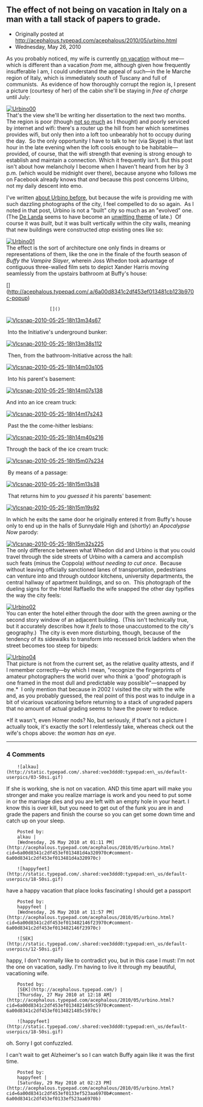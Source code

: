 ## The effect of not being on vacation in Italy on a man with a tall stack of papers to grade.

 * Originally posted at http://acephalous.typepad.com/acephalous/2010/05/urbino.html
 * Wednesday, May 26, 2010



As you probably noticed, my wife is currently [on vacation](http://acephalous.typepad.com/acephalous/2010/05/that-was-an-ordeal-you-would-think-that-having-lived-in-southern-california-for-a-decade-i-would-be-emotionally-equipped-to.html) without me—which is different than a vacation _from_ me, although given how frequently insufferable I am, I could understand the appeal of such—in the le Marche region of Italy, which is immediately south of Tuscany and full of communists.  As evidence of how thoroughly corrupt the region is, I present a picture (courtesy of her) of the cabin she'll be staying in _free of charge_ until July:

[![Urbino00](http://acephalous.typepad.com/.a/6a00d8341c2df453ef013481cae858970c-500wi)](http://acephalous.typepad.com/.a/6a00d8341c2df453ef013481cae858970c-popup)   
 That's the view she'll be writing her dissertation to the next two months.  The region is poor (though [not so much](http://en.wikipedia.org/wiki/Marche#Economy) as I thought) and poorly serviced by internet and wifi: there's a router up the hill from her which sometimes provides wifi, but only then into a loft too unbearably hot to occupy during the day.  So the only opportunity I have to talk to her (via Skype) is that last hour in the late evening when the loft cools enough to be habitable—provided, of course, that the wifi strength that evening is strong enough to establish and maintain a connection. Which it frequently isn't. But this post isn't about how melancholy I become when I haven't heard from her by 3 p.m. (which would be midnight over there), because anyone who follows me on Facebook already knows that _and_ because this post concerns Urbino, not my daily descent into emo.  

I've written [about Urbino before](http://acephalous.typepad.com/acephalous/2005/06/storming\_castle.html), but because the wife is providing me with such dazzling photographs of the city, I feel compelled to do so again.  As I noted in that post, Urbino is not a "built" city so much as an "evolved" one.  (The [De Landa](http://www.amazon.com/exec/obidos/ASIN/0942299329/diesekoschmar-20) seems to have become an [unwitting theme](http://acephalous.typepad.com/acephalous/2010/05/an-incidental-apocalypse.html) of late.)  Of course it was _built_, but it was built vertically within the city walls, meaning that new buildings were constructed _atop_ existing ones like so:

[![Urbino01](http://acephalous.typepad.com/.a/6a00d8341c2df453ef0133ee9992a0970b-500wi)](http://acephalous.typepad.com/.a/6a00d8341c2df453ef0133ee9992a0970b-popup)   
 The effect is the sort of architecture one only finds in dreams or representations of them, like the one in the finale of the fourth season of _Buffy the Vampire Slayer_, wherein Joss Whedon took advantage of contiguous three-walled film sets to depict Xander Harris moving seamlessly from the upstairs bathroom at Buffy's house:

 [] (http://acephalous.typepad.com/.a/6a00d8341c2df453ef013481cb123b970c-popup)

		

					[]()
			

[![Vlcsnap-2010-05-25-18h13m34s67](http://acephalous.typepad.com/.a/6a00d8341c2df453ef013481cb123b970c-500wi)](http://acephalous.typepad.com/.a/6a00d8341c2df453ef013481cb123b970c-popup)

 Into the Initiative's underground bunker: 

[![Vlcsnap-2010-05-25-18h13m38s112](http://acephalous.typepad.com/.a/6a00d8341c2df453ef013481cb128c970c-500wi)](http://acephalous.typepad.com/.a/6a00d8341c2df453ef013481cb128c970c-popup)

 Then, from the bathroom-Initiative across the hall:

[![Vlcsnap-2010-05-25-18h14m03s105](http://acephalous.typepad.com/.a/6a00d8341c2df453ef0133ee99a774970b-500wi)](http://acephalous.typepad.com/.a/6a00d8341c2df453ef0133ee99a774970b-popup)

 Into his parent's basement:

[![Vlcsnap-2010-05-25-18h14m07s138](http://acephalous.typepad.com/.a/6a00d8341c2df453ef0133ee99a87f970b-500wi)](http://acephalous.typepad.com/.a/6a00d8341c2df453ef0133ee99a87f970b-popup)

And into an ice cream truck:

[![Vlcsnap-2010-05-25-18h14m17s243](http://acephalous.typepad.com/.a/6a00d8341c2df453ef0133ee99a949970b-500wi)](http://acephalous.typepad.com/.a/6a00d8341c2df453ef0133ee99a949970b-popup)

 Past the the come-hither lesbians:

 [![Vlcsnap-2010-05-25-18h14m40s216](http://acephalous.typepad.com/.a/6a00d8341c2df453ef013481cb162e970c-500wi)](http://acephalous.typepad.com/.a/6a00d8341c2df453ef013481cb162e970c-popup)

Through the back of the ice cream truck:

 [![Vlcsnap-2010-05-25-18h15m07s234](http://acephalous.typepad.com/.a/6a00d8341c2df453ef0133ee99ab04970b-500wi)](http://acephalous.typepad.com/.a/6a00d8341c2df453ef0133ee99ab04970b-popup)

 By means of a passage:  

 [![Vlcsnap-2010-05-25-18h15m13s38](http://acephalous.typepad.com/.a/6a00d8341c2df453ef013481cb1808970c-500wi)](http://acephalous.typepad.com/.a/6a00d8341c2df453ef013481cb1808970c-popup)

 That returns him to _you guessed it_ his parents' basement:

[![Vlcsnap-2010-05-25-18h15m19s92](http://acephalous.typepad.com/.a/6a00d8341c2df453ef013481cb18c0970c-500wi)](http://acephalous.typepad.com/.a/6a00d8341c2df453ef013481cb18c0970c-popup)

In which he exits the same door he originally entered it from Buffy's house only to end up in the halls of Sunnydale High and (shortly) an _Apocalypse Now_ parody:

 [![Vlcsnap-2010-05-25-18h15m32s225](http://acephalous.typepad.com/.a/6a00d8341c2df453ef013481cb198a970c-500wi)](http://acephalous.typepad.com/.a/6a00d8341c2df453ef013481cb198a970c-popup)   
 The only difference between what Whedon did and Urbino is that you could travel through the side streets of Urbino with a camera and accomplish such feats (minus the Coppola) _without needing to cut once_.  Because without leaving officially sanctioned lanes of transportation, pedestrians can venture into and through outdoor kitchens, university departments, the central hallway of apartment buildings, and so on.  This photograph of the dueling signs for the Hotel Raffaello the wife snapped the other day typifies the way the city feels:

[![Urbino02](http://acephalous.typepad.com/.a/6a00d8341c2df453ef013481cb20a5970c-500wi)](http://acephalous.typepad.com/.a/6a00d8341c2df453ef013481cb20a5970c-popup)  
You can enter the hotel either through the door with the green awning or the second story window of an adjacent building.  (This isn't technically true, but it accurately describes how it _feels_ to those unaccustomed to the city's geography.)  The city is even more disturbing, though, because of the tendency of its sidewalks to transform into recessed brick ladders when the street becomes too steep for bipeds:  

[![Urbino04](http://acephalous.typepad.com/.a/6a00d8341c2df453ef0133ee99b733970b-500wi)](http://acephalous.typepad.com/.a/6a00d8341c2df453ef0133ee99b733970b-popup)   
That picture is not from the current set, as the relative quality attests, and if I remember correctly—by which I mean, "recognize the fingerprints of amateur photographers the world over who think a 'good' photograph is one framed in the most dull and predictable way possible"—snapped by me.\*  I only mention that because in 2002 I visited the city with the wife and, as you probably guessed, the real point of this post was to indulge in a bit of vicarious vacationing before returning to a stack of ungraded papers that no amount of actual grading seems to have the power to reduce.  

\*If it wasn't, even Homer nods? No, but seriously, if that's not a 
picture I actually took, it's exactly the sort I relentlessly take, 
whereas check out the wife's chops above: _the woman has_ _an eye_.

			

* * *

### 4 Comments 

		

                
[]()

	

		![alkau](http://static.typepad.com/.shared:vee3ddd0:typepad:en\_us/default-userpics/03-50si.gif)
	

	

		

If she is working, she is not on vacation.  AND this time apart will make you stronger and make you realize marriage is work and you need to put some in or the marriage dies and you are left with an empty hole in your heart.  I know this is over kill, but you need to get out of the funk you are in and grade the papers and finish the course so you can get some down time and catch up on your sleep.

	

		Posted by:
		alkau |
		[Wednesday, 26 May 2010 at 01:11 PM](http://acephalous.typepad.com/acephalous/2010/05/urbino.html?cid=6a00d8341c2df453ef013481d4a320970c#comment-6a00d8341c2df453ef013481d4a320970c)

[]()

	

		![happyfeet](http://static.typepad.com/.shared:vee3ddd0:typepad:en\_us/default-userpics/18-50si.gif)
	

	

		

have a happy vacation that place looks fascinating I should get a passport

	

		Posted by:
		happyfeet |
		[Wednesday, 26 May 2010 at 11:57 PM](http://acephalous.typepad.com/acephalous/2010/05/urbino.html?cid=6a00d8341c2df453ef013482146f23970c#comment-6a00d8341c2df453ef013482146f23970c)

[]()

	

		![SEK](http://static.typepad.com/.shared:vee3ddd0:typepad:en\_us/default-userpics/12-50si.gif)
	

	

		

happy, I don't normally like to contradict you, but in this case I must: I'm not the one on vacation, sadly.  I'm having to live it through my beautiful, vacationing wife.

	

		Posted by:
		[SEK](http://acephalous.typepad.com/) |
		[Thursday, 27 May 2010 at 12:18 AM](http://acephalous.typepad.com/acephalous/2010/05/urbino.html?cid=6a00d8341c2df453ef0134821485c5970c#comment-6a00d8341c2df453ef0134821485c5970c)

[]()

	

		![happyfeet](http://static.typepad.com/.shared:vee3ddd0:typepad:en\_us/default-userpics/18-50si.gif)
	

	

		

oh. Sorry I got confuzzled.

I can't wait to get Alzheimer's so I can watch Buffy again like it was the first time.

	

		Posted by:
		happyfeet |
		[Saturday, 29 May 2010 at 02:23 PM](http://acephalous.typepad.com/acephalous/2010/05/urbino.html?cid=6a00d8341c2df453ef0133ef523aa6970b#comment-6a00d8341c2df453ef0133ef523aa6970b)

		

        